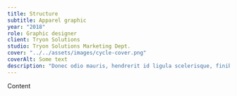 ```yaml
---
title: Structure
subtitle: Apparel graphic
year: "2018"
role: Graphic designer
client: Tryon Solutions
studio: Tryon Solutions Marketing Dept.
cover: "../../assets/images/cycle-cover.png"
coverAlt: Some text
description: "Donec odio mauris, hendrerit id ligula scelerisque, finibus condimentum libero. Aenean consectetur cursus nunc imperdiet vehicula. Morbi neque nisl, dictum quis libero at, porttitor mollis massa. Ut malesuada volutpat metus, vel tempor tellus. Nulla eget neque augue. Proin at ante at nulla varius consequat vitae et urna. Praesent in malesuada sapien. Aenean aliquet tellus a interdum dictum. Vivamus maximus dui ut mauris ornare, sed mattis purus accumsan. Phasellus a lobortis odio. Nulla tortor libero, blandit ut rhoncus at, rhoncus vel massa. Pellentesque sed elit viverra, iaculis lorem vitae, molestie diam. Morbi quis semper ligula. Aenean ultrices pharetra nisi commodo elementum. Pellentesque vel sollicitudin nulla, eu vestibulum lorem."
---
```


Content